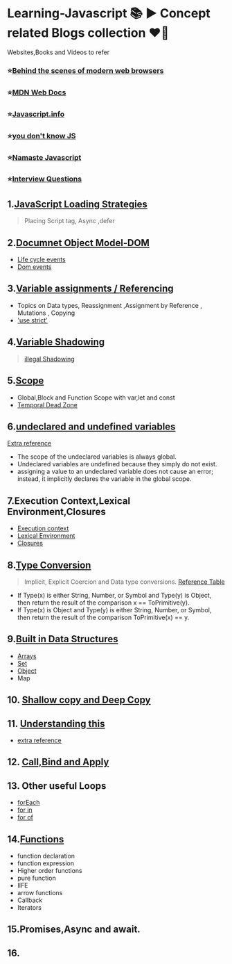 # Learning-Javascript :books: ▶️ Concept related Blogs collection :heart_on_fire:
  Websites,Books and Videos to refer 
 ### ⭐[Behind the scenes of modern web browsers](https://www.html5rocks.com/en/tutorials/internals/howbrowserswork/)
 ### ⭐[MDN Web Docs](https://developer.mozilla.org/en-US/docs/Web/JavaScript)
 ### ⭐[Javascript.info](https://javascript.info/)
 ### ⭐[you don't know JS](https://www.amazon.in/You-Dont-Know-Set-Volumes/dp/9352136268/ref=sr_1_1?keywords=you+dont+know+js&qid=1651303336&s=books&sr=1-1)
 ### ⭐[Namaste Javascript](https://www.youtube.com/playlist?list=PLlasXeu85E9cQ32gLCvAvr9vNaUccPVNP)
 ### ⭐[Interview Questions](https://www.fullstack.cafe/interview-questions/javascript)
## 1.[JavaScript Loading Strategies](https://medium.com/@raviroshan.talk/async-defer-javascript-loading-strategies-da489a0ba47e)
> Placing Script tag, Async ,defer
## 2.[Documnet Object Model-DOM](https://medium.com/the-ui-girl/html-dom-in-depth-ae24965d1920)
* [Life cycle events](https://tilomitra.com/html-page-lifecycle-events/)
* [Dom events](http://qnimate.com/understanding-javascript-events-in-depth/)
## 3.[Variable assignments / Referencing](https://www.sitepoint.com/variable-assignment-mutation-javascript/)
* Topics on Data types, Reassignment ,Assignment by Reference , Mutations ,  Copying
* ['use strict'](https://www.programiz.com/javascript/use-strict)
## 4.[Variable Shadowing](designcise.com/web/tutorial/what-is-variable-shadowing-in-javascript)
> [illegal Shadowing](https://www.bookstack.cn/read/You-Dont-Know-JS-Scope-Closures-2nd/spilt.2.975975bd183f374a.md#e2w1cz)
## 5.[Scope](https://www.w3schools.com/js/js_scope.asp)
* Global,Block and Function Scope with var,let and const
* [Temporal Dead Zone](https://www.freecodecamp.org/news/javascript-temporal-dead-zone-and-hoisting-explained)
## 6.[undeclared and undefined variables](https://www.geeksforgeeks.org/what-are-undeclared-and-undefined-variables-in-javascript/)
   [Extra reference](https://www.oreilly.com/library/view/javascript-the-definitive/0596000480/ch04s03.html#:~:text=Undeclared%20variables%20are%20undefined%20because,variable%20in%20the%20global%20scope.)
* The scope of the undeclared variables is always global.
* Undeclared variables are undefined because they simply do not exist.
* assigning a value to an undeclared variable does not cause an error; instead, it implicitly declares the variable in the global scope.
## 7.Execution Context,Lexical Environment,Closures
* [Execution context](https://betterprogramming.pub/javascript-internals-execution-context-bdeee6986b3b#:~:text=Execution%20context%20is%20a%20concept,global%20execution%20context%20is%20created.)
* [Lexical Environment](https://amnsingh.medium.com/lexical-environment-the-hidden-part-to-understand-closures-71d60efac0e0)
* [Closures](https://medium.com/@dhruvpathak9305/javascript-closures-in-depth-explaination-154dd46c6bd0)
## 8.[Type Conversion](https://www.freecodecamp.org/news/js-type-coercion-explained-27ba3d9a2839/)
> Implicit, Explicit Coercion and Data type conversions.
> [Reference Table](https://dorey.github.io/JavaScript-Equality-Table/)
* If Type(x) is either String, Number, or Symbol and Type(y) is Object, then return the result of the comparison x == ToPrimitive(y).
* If Type(x) is Object and Type(y) is either String, Number, or Symbol, then return the result of the comparison ToPrimitive(x) == y.
## 9.[Built in Data Structures](https://dev.to/kartik2406/built-in-data-structures-in-javascript-hhl)
* [Arrays](https://www.freecodecamp.org/news/the-javascript-array-handbook/)
* [Set](https://www.freecodecamp.org/news/lets-learn-about-set-and-its-unique-functionality-in-javascript-5654c5c03de2/)
* [Object](https://developer.mozilla.org/en-US/docs/Web/JavaScript/Guide/Working_with_Objects)
* Map
## 10. [Shallow copy and Deep Copy](https://www.freecodecamp.org/news/copying-stuff-in-javascript-how-to-differentiate-between-deep-and-shallow-copies-b6d8c1ef09cd/)
## 11. [Understanding this](https://www.javascripttutorial.net/javascript-this/)
* [extra reference](https://dmitripavlutin.com/gentle-explanation-of-this-in-javascript/)
## 12. [Call,Bind and Apply](https://medium.com/@omergoldberg/javascript-call-apply-and-bind-e5c27301f7bb)
## 13. Other useful Loops
* [forEach](https://www.w3schools.com/jsref/jsref_foreach.asp)
* [for in](https://developer.mozilla.org/en-US/docs/Web/JavaScript/Reference/Statements/for...in#specifications)
* [for of](https://developer.mozilla.org/en-US/docs/Web/JavaScript/Reference/Statements/for...of)
## 14.[Functions](https://dmitripavlutin.com/6-ways-to-declare-javascript-functions/)
* function declaration
* function expression
* Higher order functions
* pure function
* IIFE
* arrow functions
* Callback
* Iterators
## 15.Promises,Async and await.
## 16.
